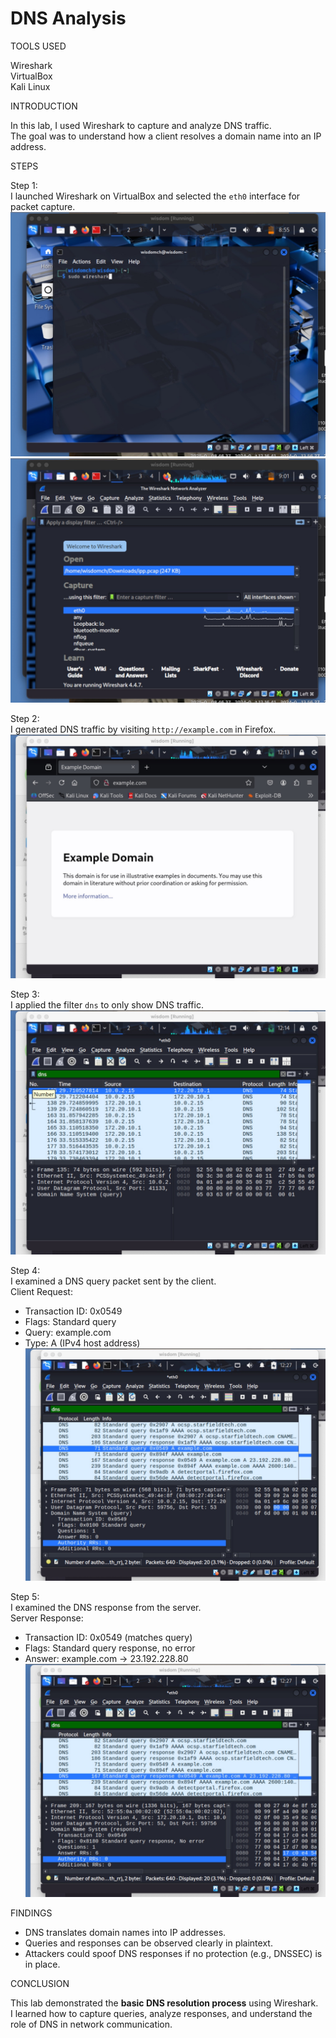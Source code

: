 # DNS Analysis

TOOLS USED

Wireshark\
VirtualBox\
Kali Linux

INTRODUCTION

In this lab, I used Wireshark to capture and analyze DNS traffic.  
The goal was to understand how a client resolves a domain name into an IP address.

STEPS

Step 1:\
I launched Wireshark on VirtualBox and selected the `eth0` interface for packet capture.\
![image](image1.jpg)\
![image](image3.jpg)

Step 2:\
I generated DNS traffic by visiting `http://example.com` in Firefox.\
![image](dns1.jpg)

Step 3:\
I applied the filter `dns` to only show DNS traffic.\
![image](dns2.jpg)

Step 4:\
I examined a DNS query packet sent by the client.\
Client Request:  
- Transaction ID: 0x0549 
- Flags: Standard query  
- Query: example.com  
- Type: A (IPv4 host address)   
![image](dns3.jpg)

Step 5:\
I examined the DNS response from the server.\
Server Response:  
- Transaction ID: 0x0549 (matches query)  
- Flags: Standard query response, no error  
- Answer: example.com → 23.192.228.80  
![image](dns4.jpg)

FINDINGS

- DNS translates domain names into IP addresses.  
- Queries and responses can be observed clearly in plaintext.  
- Attackers could spoof DNS responses if no protection (e.g., DNSSEC) is in place.  

CONCLUSION

This lab demonstrated the **basic DNS resolution process** using Wireshark.  
I learned how to capture queries, analyze responses, and understand the role of DNS in network communication.
